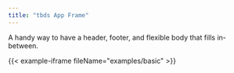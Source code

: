 ```yaml
---
title: "tbds App Frame"
---
```


A handy way to have a header, footer, and flexible body that fills in-between.

{{< example-iframe fileName="examples/basic" >}}
